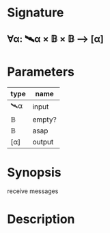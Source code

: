 # Signature
## ∀α: 🛰️α × 𝔹 × 𝔹 ⟶ [α]

# Parameters

| type | name |
|------|------|
|🛰️α|input|
|𝔹|empty?|
|𝔹|asap|
|[α]|output|

# Synopsis
receive messages

# Description
